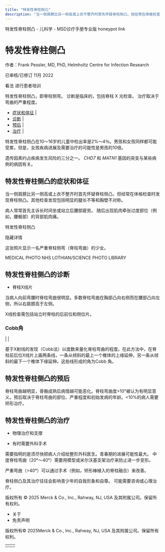 ```yaml
---
title: "特发性脊柱侧凸"
description: "当一侧肩膀比另一侧高或上衣不整齐时首先怀疑脊柱侧凸，但经常在体格检查时发现脊柱侧凸。其他检查发现包括明显的腿长不等和胸壁不对称。"
---
```


﻿特发性脊柱侧凸 \- 儿科学 \- MSD诊疗手册专业版 honeypot link

# 特发性脊柱侧凸

作者：Frank Pessler, MD, PhD, Helmholtz Centre for Infection Research

已审核/已修订 11月 2022

看法 进行患者培训

特发性脊柱侧凸，即脊柱侧弯。 诊断是临床的，包括脊柱 X 光检查。 治疗取决于弯曲的严重程度。

- [症状和体征](#症状和体征_v1154537_zh) \|
- [诊断](#诊断_v1154540_zh) \|
- [预后](#预后_v42596820_zh) \|
- [治疗](#治疗_v1154548_zh) \|

特发性脊柱侧凸在10～16岁的儿童中检出率是2%～4％。男孩和女孩同样都可能受累，但是，女孩疾病进展及需要治疗的可能性是男孩的10倍。

遗传因素约占疾病发生风险的三分之一。 _CHD7_ 和 _MATN1_ 基因的突变与某些病例的病因有关。

## 特发性脊柱侧凸的症状和体征

当一侧肩膀比另一侧高或上衣不整齐时首先怀疑脊柱侧凸，但经常在体格检查时发现脊柱侧凸。其他检查发现包括明显的腿长不等和胸壁不对称。

病人常常首先主诉长时间坐或站立后腰部疲劳。 随后出现肌肉牵张过度部位（例如，腰骶部）的背部肌肉痛。

特发性脊柱侧凸



隐藏详情

这张照片显示一名严重脊柱侧弯（脊柱弯曲）的少女。

MEDICAL PHOTO NHS LOTHIAN/SCIENCE PHOTO LIBRARY

## 特发性脊柱侧凸的诊断

- 脊柱X线片


当病人向前弯腰时脊柱弯曲很明显。多数脊柱弯曲在胸部凸向右侧而在腰部凸向左侧，所以右肩膀高于左侧。

X线检查需包括站立时脊柱的后前位和侧位片。

### Cobb角

|
|

基于X射线的发现（Cobb法）以度数来量化脊柱弯曲的程度。在此方法中，在脊柱前后位X线片上画两条线，一条从倾斜的最上一个椎体的上缘延伸，另一条从倾斜的最下一个椎体下缘延伸。这些线形成的角为Cobb 角。

## 特发性脊柱侧凸的预后

脊柱弯曲越明显，骨骼成熟后病情越可能恶化。脊柱弯曲度>10°被认为有明显意义。预后取决于脊柱弯曲的部位、严重程度和初始发病的年龄。<10%的病人需要矫形治疗。

## 特发性脊柱侧凸的治疗

- 物理治疗和支撑

- 有时需要外科手术


需要指明的是须尽快把病人介绍给整形外科医生。青春期的进展可能性最大。 中度脊柱弯曲（20°～40°）需要用模型或米尔沃基支架治疗来防止进一步变形。

严重弯曲（>40°）可以通过手术（例如，矫形棒植入的脊柱融合）来改善。

脊柱侧凸及其治疗往往会影响青少年的自我形象和自尊。 可能需要咨询或心理治疗。



版权所有 © 2025
Merck & Co., Inc., Rahway, NJ, USA 及其附属公司。保留所有权利。

- 关于
- 免责声明

版权所有© 2025Merck & Co., Inc., Rahway, NJ, USA 及其附属公司。保留所有权利。

|     |     |
| --- | --- |
|  |  |